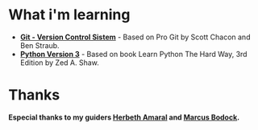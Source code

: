# What i'm learning

- [**Git - Version Control Sistem**](https://github.com/DiegoMagg/learning-process/Git) - Based on Pro Git by Scott Chacon and Ben Straub.
- [**Python Version 3**](https://github.com/DiegoMagg/learning-process/Python3) - Based on book Learn Python The Hard Way, 3rd Edition by Zed A. Shaw.


# Thanks
**Especial thanks to my guiders [Herbeth Amaral](https://github.com/herberthamaral) and [Marcus Bodock](https://github.com/mbodock).**
